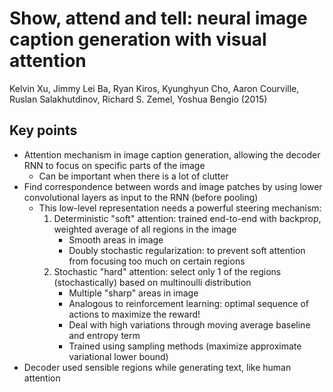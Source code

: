 # Show, attend and tell: neural image caption generation with visual attention
Kelvin Xu, Jimmy Lei Ba, Ryan Kiros, Kyunghyun Cho, Aaron Courville, Ruslan Salakhutdinov, Richard S. Zemel, Yoshua Bengio (2015)

## Key points
- Attention mechanism in image caption generation, allowing the decoder RNN to focus on specific parts of the image
    - Can be important when there is a lot of clutter
- Find correspondence between words and image patches by using lower convolutional layers as input to the RNN (before pooling)
    - This low-level representation needs a powerful steering mechanism:
        1. Deterministic "soft" attention: trained end-to-end with backprop, weighted average of all regions in the image
            - Smooth areas in image
            - Doubly stochastic regularization: to prevent soft attention from focusing too much on certain regions
        2. Stochastic "hard" attention: select only 1 of the regions (stochastically) based on multinoulli distribution
            - Multiple "sharp" areas in image
            - Analogous to reinforcement learning: optimal sequence of actions to maximize the reward!
            - Deal with high variations through moving average baseline and entropy term
            - Trained using sampling methods (maximize approximate variational lower bound)
- Decoder used sensible regions while generating text, like human attention
